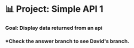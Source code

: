 # 📊 Project: Simple API 1

### Goal: Display data returned from an api

### *Check the answer branch to see David's branch.
